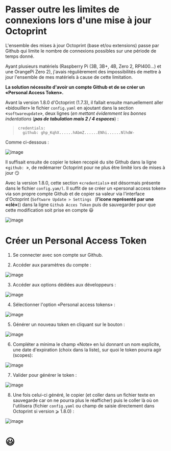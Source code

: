 # Passer outre les limites de connexions lors d'une mise à jour Octoprint

L'ensemble des mises à jour Octoprint (base et/ou extensions) passe par Github qui limite le nombre de connexions possibles sur une période de temps donné.

Ayant plusieurs matériels (Raspberry Pi (3B, 3B+, 4B, Zero 2, RPI400…) et une OrangePi Zero 2), j'avais régulièrement des impossibilités de mettre à jour l'ensemble de mes matériels à cause de cette limitation. 

**La solution nécessite d'avoir un compte Github et de se créer un «Personal Access Token».**
 
Avant la version 1.8.0 d'Octoprint (1.7.3), il fallait ensuite manuellement aller «bidouiller» le fichier `config.yaml` en ajoutant dans la section «`softwareupdate`», deux lignes (*en mettant évidemment les bonnes indentations* (***pas de tabulation mais 2 / 4 espaces***) :

 >     credentials:
 >       github: ghp_KqhX......hAbmZ......ENhi......NlhdW-
 
 Comme ci-dessous :
 
 ![image](./images/Personal_access_tokens/config-yaml-github-token.jpg)
 
Il suffisait ensuite de copier le token recopié du site Github dans la ligne «`github: `», de redémarrer Octoprint pour ne plus être limité lors de mises à jour :smirk:

Avec la version 1.8.0, cette section «`credentials`» est désormais présente dans le fichier `config.yam/l`. Il suffit de se créer un «personal access token» via son propre compte Github et de copier sa valeur via l'interface d'Octoprint (`Software Update > Settings ` (**l'icone représenté par une «clé»**)) dans la ligne `Github Acces Token` puis de sauvegarder pour que cette modification soit prise en compte :smiley:

![image](./images/Personal_access_tokens/octo-plugin-conf-software-update-Github-access-token.jpg)

# Créer un Personal Access Token

1.  Se connecter avec son compte sur Github.
 
2. Accéder aux paramètres du compte :
 
 ![image](./images/Personal_access_tokens/1-compte-settings.jpg)
 
3. Accéder aux options dédiées aux développeurs :
 
 ![image](./images/Personal_access_tokens/2-developper-settings.jpg)
 
4. Sélectionner l'option «Personal access tokens» :
 
 ![image](./images/Personal_access_tokens/3-personal-access-tokens.jpg)
 
5. Générer un nouveau token en cliquant sur le bouton :
  
 ![image](./images/Personal_access_tokens/4-generate-new-token.jpg)
 
6. Compléter a minima le champ «Note» en lui donnant un nom explicite, une date d'expiration (choix dans la liste), sur quoi le token pourra agir (scopes):
  
 ![image](./images/Personal_access_tokens/5-new-personal-access-token.jpg)
  
7. Valider pour générer le token :
  
 ![image](./images/Personal_access_tokens/6-new-personal-access-token_2.jpg)
  
8. Une fois celui-ci généré, le copier (et coller dans un fichier texte en sauvegarde car on ne pourra plus le réafficher) puis le coller là où on l'utilisera (fichier `config.yaml` ou champ de saisie directement dans Octoprint si version ⩾ 1.8.0) :
  
 ![image](./images/Personal_access_tokens/7-personal-access-token-généré.jpg)
 
 # :smiley:
  
